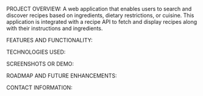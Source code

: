 PROJECT OVERVIEW: A web application that enables users to search and discover recipes based on ingredients, dietary restrictions, or cuisine.
This application is integrated with a recipe API to fetch and display recipes along with their instructions and ingredients.

FEATURES AND FUNCTIONALITY:

TECHNOLOGIES USED:


SCREENSHOTS OR DEMO:

ROADMAP AND FUTURE ENHANCEMENTS:


CONTACT INFORMATION:

